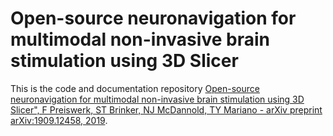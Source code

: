 # Open-source neuronavigation for multimodal non-invasive brain stimulation using 3D Slicer

This is the code and documentation repository [Open-source neuronavigation for multimodal non-invasive brain stimulation using 3D Slicer", F Preiswerk, ST Brinker, NJ McDannold, TY Mariano - arXiv preprint arXiv:1909.12458, 2019](https://arxiv.org/abs/1909.12458).


